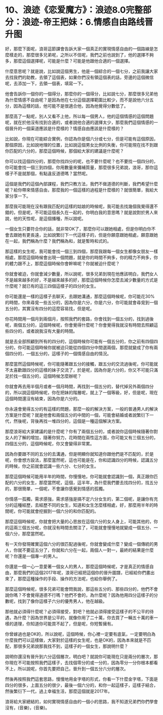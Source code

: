 # 10、浪迹《恋爱魔方》：浪迹8.0完整部分：浪迹-帝王把妹：6.情感自由路线晋升图

好，那麼下面呢，浪哥這節課會告訴大家一個真正的實現情感自由的一個路線是怎麼樣走的，那麼很多兄弟呢，之所以不信呢，我們之前也說到了，他的選擇不夠多，那麼這個選擇呢，可能是什麼？可能是他跟他合適的一個選擇。

什麼意思呢？就是說，比如說這個男生，他是一個綜合的一個七分，之前我讓大家去找我們的助教，去領了這個表，如果你們沒有領這個表的話，旁邊的這個微信呢，去添加一下，去領一個表，填寫一下。

他會告訴你一個你的一個得分，那麼你的一個得分，比如說七分，那麼很多兄弟他為什麼情感不自由呢？是因為他在七分這個選擇範圍比較少，而不是說他六分五分，因為這樣的話，他可能不是很適合他，因為他覺得分數低了。

那麼高了一點呢，別人又看不上他，所以每一個男人，他的這個情感的這個問題呢，就在於他沒有找到合適的，或者說他合適的選擇太少，那麼我們這個情感的一個晉升的一個渠道應該是什麼樣的？情感自由應該是什麼樣的？

比如說，你現在可能綜合實例，你認為你是個六分或七分，但是可能有這個原因，那個原因，比如說地理的位置，比如說這個男女比例的失衡，你可能現在找不到跟你匹配的六分的，那麼這個時候，那個給大家的建議是什麼呢？

你可以找這個四分的，那麼你找四分的呢，也不要什麼呢？也不要找一個四分的，你可能會找一個三到四個，你用數量來彌補質量，那麼很多兄弟說，浪哥，那你這樣子不是就那個，有點違反道德嗎？當然呢。

這個是我們的這個內部課程，我們只教方法，我們不做道德的判斷，我們希望什麼呢？給你帶來情感自由，那麼我的一個這樣的過程是什麼樣的？就很簡單，我給大家分享一下。

那麼我可能現在沒有跟我匹配的這樣的姑娘的時候呢，我可能去找幾個我覺得還不錯的，但是呢，不可能這個長久在一起的，你明白我的意思嗎？就是說對於男人來說，他的天性呢，是這個播種，所以說呢。

一個女生只要符合你的話，就非常OK了，那麼你可以跟她相處，但是你明白你不會去跟她有更長遠，比如說繁衍下一代這樣子的，但是你願意跟她相處，願意跟她在一起，我們稱為什麼？我們稱為和，就是暫時和式的。

那這樣的女生呢，我可能會找一個三到四個，那麼我跟每一個女生都像女朋友一樣相處，那麼這個時候會出現一個問題，就是你的時間不夠多，你的精力不夠多，你的體力跟不上，那麼這個時候你會幹嘛呢？你就被迫什麼呢？

你就會被迫，你就會減少數量，所以說呢，很多兄弟到現在他應該明白，我們女人不是越來越多的好，不是越來越多的好，那麼這個時候你怎麼去減少數量的方式是什麼呢？就已有的這三四個這樣子的四分的女生。

你可能還是一樣的這樣子去聊天，去跟她溝通，那麼這個時候呢，你可能花30%的時間，你來尋覓一些五分的，因為你是六分，你是六分，你可能就會尋覓到一個五分的，其實沒有四分的這麼容易找，但是呢。

你花時間用一個月到兩個月，按照我們的套路，你會找到一個五分的，找到過後呢，兩個五分的，這個時候呢，你會覺得什麼呢？你會覺得我就沒有時間去照顧這些四分的，或者說我沒有大量的時間。

就是去全部照顧到所有的四分的，這個時候你可能有一個五分的，你之前有四個四分的，你可能這個時候你就被迫只能從四個四分中間選兩個，那麼就變成了你有兩個四分的，一個五分的，這樣子的一個情感自由的情況。

那麼當然這個時候呢，你可能隨著跟五分的接觸，跟五分的交流過後呢，你可能就不太喜歡跟四分的這樣的妹子交流了，於是呢，因為你是六分的，你又不可能只滿足於找一個五分的，這個時候怎麼辦呢？

你就會再去用半個月或者一個月時間，再找到一個五分的，替代掉另外兩個四分的，所以說這個時候呢，你在把妹的階層呢，就上了一個等級，好，但是呢，現在這個時間還沒有結束，因為你是六分的。

你永遠會覺得五分的有這樣的問題，那麼一般的解決方案，一般的普通男人的解決方案是什麼呢？就是他會和兩個五分的中間的一個，可能會結婚或者說繁衍下一代，然後呢，背後再找一堆四分的，這個是一種這個解決方案。

那麼浪哥給大家建議的是什麼呢？你有了兩個五分的，或者說你這個時候隨著你對女人的了解的增加，隨著你努力，花時間在兩性這方面，你可能又有三個五分的，四個五分的，這個時候呢，你又會變得非常累。

因為你要跟不同的五分的去溝通，但是明顯你就知道你跟他們是不匹配的，於是呢，你會想方設法，那麼當然呢，這也可能是在，你和認識四分的時候，認識五分的時候，你之前就會認識一些六分、七分的女生。

那麼這個時候可能用半年的時間，你慢慢地，你可能就會認識到一個，真正跟你匹配的六分的女生，那麼當然呢，這個，這半年，為什麼我們要去找四分的，找五分的，那很簡單，一個呢，不會讓你感覺到情感的孤獨。

你情感一孤獨，需求感強，需求感強是搞不定六分女生的，第二個呢，是讓你有充分的這種經歷，去經歷不同的女生，知道和女生怎麼樣相處，好，那麼用半年的時間呢，你可能就會挖掘到一個六分的和你匹配的。

那麼這個時候呢，你就會把大量的心思放在這個六分的女人身上，可能其他的，你的這兩三個五分呢，你就沒有時間去關注了，可能就會慢慢地就變成一個五分、一個六分，那麼當然呢。

有一天你發現確實這個六分的很匹配過後呢，你就會變成什麼？變成一個傳統的男人，你就不要這五分了，你就和六分在一起，兩個人一對一，最終的結果是什麼呢？你還是一個專一的男人。

你還是一個一心一意愛著一個女人的男人，那麼這個時候呢，才是真正的情感自由，那麼我們的這個2017年呢，浪哥已經把這個你的晉升圖譜，已經給你們畫出來了，那麼這種操作的手段、操作的方法呢，也給你舉例了。

那麼這個時候呢，很多兄弟可能會問我說，那這些五分的、那些四分的，他們不會說你嗎？不會覺得道德不行嗎？他們不會的，為什麼呢？因為他用四分這樣子的分數呢，找到了像你這樣子六分的優秀男人，他在越級。

那他就必須得什麼呢？必須得接受，對吧？他就必須得接受這樣子的不公平的待遇，為什麼？因為世界是公平的，就像你用了二十萬，你去買了一輛五十萬的車一樣的道理，你知道你可能買不起了，但是呢，你短暫擁有。

你曾嫁過也是OK的，所以說呢，這個時候，你心裡一定要有底氣，一定要明白為什麼我們可以這樣做，大家對於這樣的女生呢，也是OK的，因為本來就是不匹配，那很多兄弟說那我找不到，這樣子的一個女生，那說明什麼？

說明你還沒有晉升到六分這個層次，明白吧？就說你可能現在只是兩分的層次，那你現在不可能按照我們這樣子，去找個零分的或一分的，因為零分一分你根本都看不上，所以說呢，你首先要把自己，晉升到一個五分六分的層次。

然後再按照我們這套思路，慢慢地用金字塔的形式，你看一下什麼金字塔，下面是四分的很多，上面五分的很少，最後一個六分的，和你一起這樣子，這樣子結合，然後繁衍下一代，過上幸福生活，那麼這個就是2017年。

浪哥給大家總結的，如何實現情感自由的一個小的思路，我不知道兄弟們你們學會沒有，(音樂)，(音樂)。